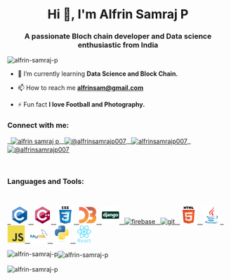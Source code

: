 <h1 align="center">Hi 👋, I'm Alfrin Samraj P</h1>
<h3 align="center">A passionate Bloch chain developer and Data science enthusiastic from India</h3>

<p align="left"> <img src="https://komarev.com/ghpvc/?username=alfrin-samraj-p&label=Profile%20views&color=0e75b6&style=flat" alt="alfrin-samraj-p" /> </p>

- 🌱 I’m currently learning **Data Science and Block Chain.**

- 📫 How to reach me **alfrinsam@gmail.com**

- ⚡ Fun fact **I love Football and Photography.**

<h3 align="left">Connect with me:</h3>
<p align="left">
<a href="https://linkedin.com/in/alfrin samraj p" target="blank">&nbsp;
<img align="center" src="https://raw.githubusercontent.com/rahuldkjain/github-profile-readme-generator/neutral-icons/src/images/icons/Social/linked-in-alt.svg" alt="alfrin samraj p" height="30" width="40" />
</a>
<a href="https://www.hackerrank.com/@alfrinsamrajp007" target="blank">&nbsp;
<img align="center" src="https://raw.githubusercontent.com/rahuldkjain/github-profile-readme-generator/neutral-icons/src/images/icons/Social/hackerrank.svg" alt="@alfrinsamrajp007" height="30" width="40" />
</a>
<a href="https://www.leetcode.com/alfrinsamrajp007" target="blank">&nbsp;
<img align="center" src="https://raw.githubusercontent.com/rahuldkjain/github-profile-readme-generator/neutral-icons/src/images/icons/Social/leet-code.svg" alt="alfrinsamrajp007" height="30" width="40" />
</a>
<a href="https://www.hackerearth.com/@alfrinsamrajp007" target="blank">&nbsp;
<img align="center" src="https://raw.githubusercontent.com/rahuldkjain/github-profile-readme-generator/neutral-icons/src/images/icons/Social/hackerearth.svg" alt="@alfrinsamrajp007" height="30" width="40" />
</a>
</p>&nbsp;

<h3 align="left">Languages and Tools:</h3>
&nbsp;
<p align="left"> <a href="https://www.cprogramming.com/" target="_blank"> &nbsp;
<img src="https://raw.githubusercontent.com/devicons/devicon/master/icons/c/c-original.svg" alt="c" width="40" height="40"/>
 </a> 
 <a href="https://www.w3schools.com/cpp/" target="_blank">&nbsp; 
 <img src="https://raw.githubusercontent.com/devicons/devicon/master/icons/cplusplus/cplusplus-original.svg" alt="cplusplus" width="40" height="40"/> 
 </a> 
 <a href="https://www.w3schools.com/css/" target="_blank">&nbsp; 
 <img src="https://raw.githubusercontent.com/devicons/devicon/master/icons/css3/css3-original-wordmark.svg" alt="css3" width="40" height="40"/>
  </a> 
<a href="https://d3js.org/" target="_blank">&nbsp; 
<img src="https://raw.githubusercontent.com/devicons/devicon/master/icons/d3js/d3js-original.svg" alt="d3js" width="40" height="40"/> 
</a> 
<a href="https://www.djangoproject.com/" target="_blank">&nbsp; 
<img src="https://raw.githubusercontent.com/devicons/devicon/master/icons/django/django-original.svg" alt="django" width="40" height="40"/> 
</a> 
<a href="https://firebase.google.com/" target="_blank">&nbsp; 
<img src="https://www.vectorlogo.zone/logos/firebase/firebase-icon.svg" alt="firebase" width="40" height="40"/> 
</a> 
<a href="https://git-scm.com/" target="_blank">&nbsp; 
<img src="https://www.vectorlogo.zone/logos/git-scm/git-scm-icon.svg" alt="git" width="40" height="40"/> 
</a> 
<a href="https://www.w3.org/html/" target="_blank">&nbsp; 
<img src="https://raw.githubusercontent.com/devicons/devicon/master/icons/html5/html5-original-wordmark.svg" alt="html5" width="40" height="40"/> 
</a> 
<a href="https://www.java.com" target="_blank">&nbsp; 
<img src="https://raw.githubusercontent.com/devicons/devicon/master/icons/java/java-original.svg" alt="java" width="40" height="40"/> 
</a> 
<a href="https://developer.mozilla.org/en-US/docs/Web/JavaScript" target="_blank">&nbsp; 
<img src="https://raw.githubusercontent.com/devicons/devicon/master/icons/javascript/javascript-original.svg" alt="javascript" width="40" height="40"/> 
</a> 
<a href="https://www.mysql.com/" target="_blank">&nbsp; 
<img src="https://raw.githubusercontent.com/devicons/devicon/master/icons/mysql/mysql-original-wordmark.svg" alt="mysql" width="40" height="40"/> 
</a> 
<a href="https://www.python.org" target="_blank">&nbsp; 
<img src="https://raw.githubusercontent.com/devicons/devicon/master/icons/python/python-original.svg" alt="python" width="40" height="40"/> 
</a> 
<a href="https://reactjs.org/" target="_blank">&nbsp; 
<img src="https://raw.githubusercontent.com/devicons/devicon/master/icons/react/react-original-wordmark.svg" alt="react" width="40" height="40"/> 
</a> 
</p>

<p>

<img align="left" src="https://github-readme-stats.vercel.app/api/top-langs?username=alfrin-samraj-p&show_icons=true&locale=en&layout=compact" alt="alfrin-samraj-p" />
</p>

<p>

<img align="center" src="https://github-readme-stats.vercel.app/api?username=alfrin-samraj-p&show_icons=true&locale=en" alt="alfrin-samraj-p" />

</p>

<p>

<img align="center" src="https://github-readme-streak-stats.herokuapp.com/?user=alfrin-samraj-p&" alt="alfrin-samraj-p" />

</p>

